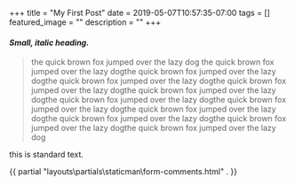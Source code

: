 +++
title =  "My First Post"
date = 2019-05-07T10:57:35-07:00
tags = []
featured_image = ""
description = ""
+++
#### *Small, italic heading.*

>the quick brown fox jumped over the lazy dog the quick brown fox jumped over the lazy dogthe quick brown fox jumped over the lazy dogthe quick brown fox jumped over the lazy dogthe quick brown fox jumped over the lazy dogthe quick brown fox jumped over the lazy dogthe quick brown fox jumped over the lazy dogthe quick brown fox jumped over the lazy dogthe quick brown fox jumped over the lazy dogthe quick brown fox jumped over the lazy dogthe quick brown fox jumped over the lazy dogthe quick brown fox jumped over the lazy dog

this is standard text.

<footer>{{ partial "layouts\partials\staticman\form-comments.html" . }}</footer>
